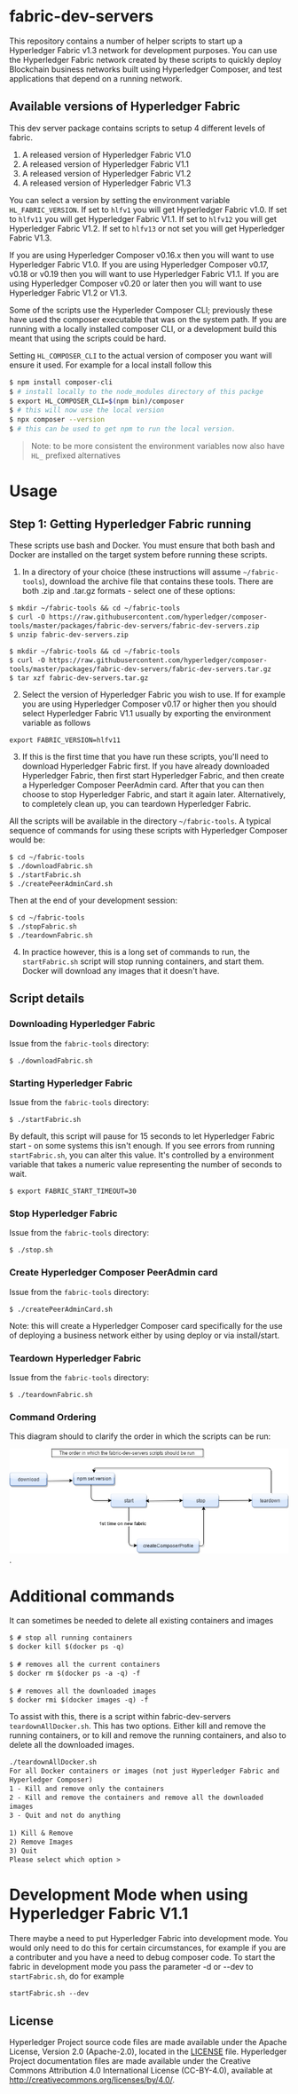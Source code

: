 # fabric-dev-servers

This repository contains a number of helper scripts to start up a Hyperledger Fabric v1.3
network for development purposes. You can use the Hyperledger Fabric network created by these scripts to quickly deploy Blockchain business networks built using Hyperledger Composer, and test applications that depend on a running network.


## Available versions of Hyperledger Fabric
This dev server package contains scripts to setup 4 different levels of fabric. 
1. A released version of Hyperledger Fabric V1.0
2. A released version of Hyperledger Fabric V1.1
3. A released version of Hyperledger Fabric V1.2
4. A released version of Hyperledger Fabric V1.3

You can select a version by setting the environment variable `HL_FABRIC_VERSION`. If set to `hlfv1` you will get
Hyperledger Fabric v1.0. If set to `hlfv11` you will get Hyperledger Fabric V1.1. If set to `hlfv12` you will
get Hyperledger Fabric V1.2. If set to `hlfv13` or not set you will
get Hyperledger Fabric V1.3.

If you are using Hyperledger Composer v0.16.x then you will want to use Hyperledger Fabric V1.0. If you are using
Hyperledger Composer v0.17, v0.18 or v0.19 then you will want to use Hyperledger Fabric V1.1. If you are using
Hyperledger Composer v0.20 or later then you will want to use Hyperledger Fabric V1.2 or V1.3.

Some of the scripts use the Hyperleder Composer CLI; previously these have used the composer executable that was on the system path. 
If you are running with a locally installed composer CLI, or a development build this meant that using the scripts could be hard. 

Setting `HL_COMPOSER_CLI` to the actual version of composer you want will ensure it used. For example for a local install follow this

```bash
$ npm install composer-cli
$ # install locally to the node_modules directory of this packge
$ export HL_COMPOSER_CLI=$(npm bin)/composer
$ # this will now use the local version
$ npx composer --version
$ # this can be used to get npm to run the local version.
```

> Note: to be more consistent the environment variables now also have `HL_` prefixed alternatives

# Usage

## Step 1: Getting Hyperledger Fabric running

These scripts use bash and Docker. You must ensure that both bash and Docker are installed on the target system before running these scripts.

1. In a directory of your choice (these instructions will assume `~/fabric-tools`), download the archive file that contains these tools. There are both .zip and .tar.gz formats - select one of these options:

```
$ mkdir ~/fabric-tools && cd ~/fabric-tools
$ curl -O https://raw.githubusercontent.com/hyperledger/composer-tools/master/packages/fabric-dev-servers/fabric-dev-servers.zip
$ unzip fabric-dev-servers.zip
```

```
$ mkdir ~/fabric-tools && cd ~/fabric-tools
$ curl -O https://raw.githubusercontent.com/hyperledger/composer-tools/master/packages/fabric-dev-servers/fabric-dev-servers.tar.gz
$ tar xzf fabric-dev-servers.tar.gz
```
2. Select the version of Hyperledger Fabric you wish to use. If for example you are using Hyperledger Composer v0.17
or higher then you should select Hyperledger Fabric V1.1 usually by exporting the environment variable as follows
```
export FABRIC_VERSION=hlfv11
```

3. If this is the first time that you have run these scripts, you'll need to download Hyperledger Fabric first. If you have already downloaded Hyperledger Fabric, then first start Hyperledger Fabric, and then create a Hyperledger Composer PeerAdmin card. After that you can then choose to stop Hyperledger Fabric, and start it again later. Alternatively, to completely clean up, you can teardown Hyperledger Fabric.

All the scripts will be available in the directory `~/fabric-tools`. A typical sequence of commands for using these scripts with Hyperledger Composer would be:

```
$ cd ~/fabric-tools
$ ./downloadFabric.sh
$ ./startFabric.sh
$ ./createPeerAdminCard.sh
```

Then at the end of your development session:

```
$ cd ~/fabric-tools
$ ./stopFabric.sh
$ ./teardownFabric.sh
```

4. In practice however, this is a long set of commands to run, the `startFabric.sh` script will stop running containers, and start them. Docker will download any images that it doesn't have. 

## Script details

### Downloading Hyperledger Fabric

Issue from the `fabric-tools` directory:

```
$ ./downloadFabric.sh
```

### Starting Hyperledger Fabric

Issue from the `fabric-tools` directory:

```
$ ./startFabric.sh
```

By default, this script will pause for 15 seconds to let Hyperledger Fabric start - on some systems this isn't enough. If you see errors from running `startFabric.sh`, you can alter this value. It's controlled by a environment variable that takes a numeric value representing the number of seconds to wait.

```
$ export FABRIC_START_TIMEOUT=30
```

### Stop Hyperledger Fabric

Issue from the `fabric-tools` directory:

```
$ ./stop.sh
```

### Create Hyperledger Composer PeerAdmin card

Issue from the `fabric-tools` directory:

```
$ ./createPeerAdminCard.sh
```

Note: this will create a Hyperledger Composer card specifically for the use of deploying a business network either
by using deploy or via install/start.

### Teardown Hyperledger Fabric

Issue from the `fabric-tools` directory:

```
$ ./teardownFabric.sh
```

### Command Ordering

This diagram should to clarify the order in which the scripts can be run:

![](CmdOrder.png).

# Additional commands

It can sometimes be needed to delete all existing containers and images

```
$ # stop all running containers
$ docker kill $(docker ps -q)

$ # removes all the current containers
$ docker rm $(docker ps -a -q) -f

$ # removes all the downloaded images
$ docker rmi $(docker images -q) -f
```

To assist with this, there is a script within fabric-dev-servers `teardownAllDocker.sh`. This has two options. Either kill and remove the running containers, or to kill and remove the running containers, and also to delete all the downloaded images.

```
./teardownAllDocker.sh
For all Docker containers or images (not just Hyperledger Fabric and Hyperledger Composer)
1 - Kill and remove only the containers
2 - Kill and remove the containers and remove all the downloaded images
3 - Quit and not do anything

1) Kill & Remove
2) Remove Images
3) Quit
Please select which option >
```

# Development Mode when using Hyperledger Fabric V1.1
There maybe a need to put Hyperledger Fabric into development mode. You would only need to do this for certain
circumstances, for example if you are a contributer and you have a need to debug composer code. To start the fabric
in development mode you pass the parameter -d or --dev to `startFabric.sh`, do for example
```
startFabric.sh --dev
```

## License <a name="license"></a>
Hyperledger Project source code files are made available under the Apache License, Version 2.0 (Apache-2.0), located in the [LICENSE](LICENSE.txt) file. Hyperledger Project documentation files are made available under the Creative Commons Attribution 4.0 International License (CC-BY-4.0), available at http://creativecommons.org/licenses/by/4.0/.